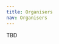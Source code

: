 ```yaml
---
title: Organisers
nav: Organisers
---
```


TBD
<!---



We gratefully acknowledge the generous sponsorship that made the hackathon possible.

{% include figure.html img="sponsors.png" alt="Hackathon sponsor" %}

**Garvan Institute of Medical Research:**

* Drew Neavin
* Angli Xue
* Seyhan Yazar
* Jacqueline Tearle

**Walter Eliza Hall Medical Institute (WEHI):**

* Hamish King
* Davide Vespasiani
* Givanna Putri



--->
